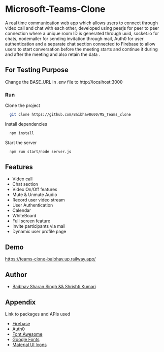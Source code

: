# Microsoft-Teams-Clone

A real time communication web app which allows users to connect through video call and chat with each other, developed using peerjs for peer to peer connection where a unique room ID is generated through uuid, socket.io for chats, nodemailer for sending invitation through mail, Auth0 for user authentication and a separate chat section connected to Firebase to allow users to start conversation before the meeting starts and continue it during and after the meeting and also retain the data .

## For Testing Purpose
Change the BASE_URL in .env file to http://localhost:3000

### Run

Clone the project

```bash
  git clone https://github.com/Baibhav8600/MS_Teams_clone
```

Install dependencies

```bash
  npm install
```

Start the server

```bash
  npm run start/node server.js
```


## Features

- Video call 
- Chat section
- Video On/Off features
- Mute & Unmute Audio
- Record user video stream
- User Authentication
- Calendar
- WhiteBoard
- Full screen feature
- Invite participants via mail
- Dynamic user profile page

## Demo

https://teams-clone-baibhav.up.railway.app/

  
## Author

- [Baibhav Sharan Singh && Shrishti Kumari]([https://github.com/Shri01kumari](https://github.com/Baibhav8600))

## Appendix

Link to packages and APIs used
 - [Firebase](https://firebase.google.com/)
 - [Auth0](https://auth0.com/docs/get-started)
 - [Font Awesome](https://fontawesome.com/)
 - [Google Fonts](https://fonts.google.com/)
 - [Material UI Icons](https://fonts.google.com/icons)


  

